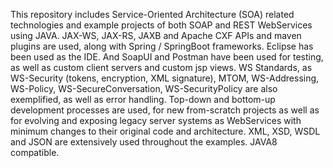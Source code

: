 This repository includes Service-Oriented Architecture (SOA) related technologies and example projects of both SOAP and REST WebServices using JAVA. JAX-WS, JAX-RS, JAXB and Apache CXF APIs and maven plugins are used, along with Spring / SpringBoot frameworks. Eclipse has been used as the IDE. And SoapUI and Postman have been used for testing, as well as custom client servers and custom jsp views. WS Standards, as WS-Security (tokens, encryption, XML signature), MTOM, WS-Addressing, WS-Policy, WS-SecureConversation, WS-SecurityPolicy are also exemplified, as well as error handling. Top-down and bottom-up development processes are used, for new from-scratch projects as well as for evolving and exposing legacy server systems as WebServices with minimum changes to their original code and architecture. XML, XSD, WSDL and JSON are extensively used throughout the examples. JAVA8 compatible.
